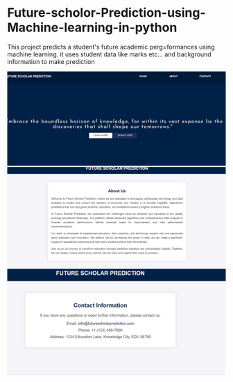 # Future-scholor-Prediction-using-Machine-learning-in-python
This project predicts a student's future academic perg=formances using machine learning. it uses student data like marks etc... and background information to make prediction

![image alt](https://github.com/vaishnavijavali/Future-scholor-Prediction-using-Machine-learning-in-python/blob/b4583cdc57954d5e5b333eeb8e1b3657a438974b/Screenshot%202024-06-21%20205752.png)
![image_alt](https://github.com/vaishnavijavali/Future-scholor-Prediction-using-Machine-learning-in-python/blob/7ee75e6617a693aea9c80ab30c7c34d6a01e4c55/Screenshot%202024-06-21%20210322.png)
![image_alt](https://github.com/vaishnavijavali/Future-scholor-Prediction-using-Machine-learning-in-python/blob/fc966c3087a1ab407a01666f9ce375a28fef0d23/Screenshot%202024-06-21%20210536.png)
